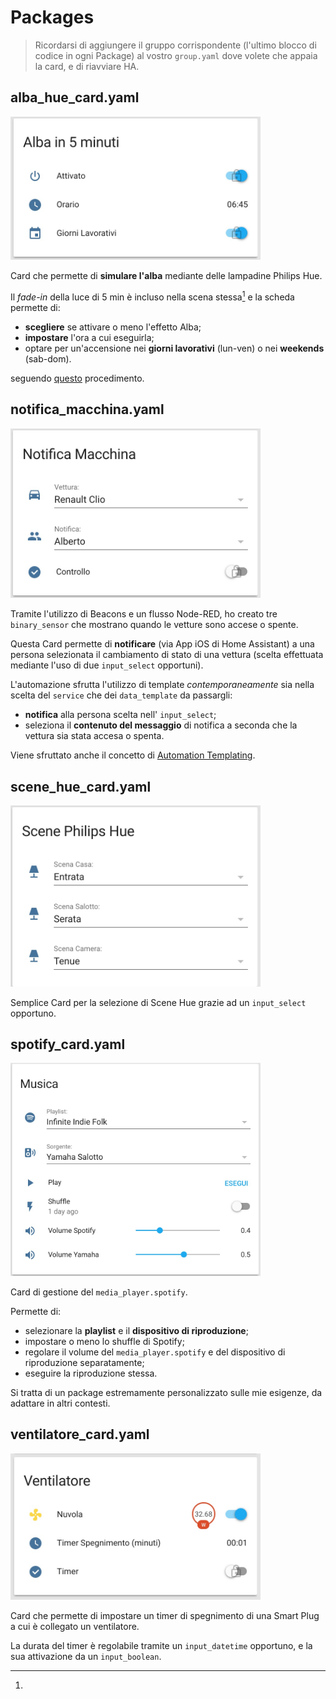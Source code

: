 # Packages

> Ricordarsi di aggiungere il gruppo corrispondente (l'ultimo blocco di codice in ogni Package) al vostro `group.yaml` dove volete che appaia la card, e di riavviare HA.

## alba_hue_card.yaml

<img src="https://github.com/JohnnyZeta/hassio/blob/master/packages/images/image_alba_card.png" alt="" width="400" height="" />

Card che permette di **simulare l'alba** mediante delle lampadine Philips Hue.

Il *fade-in* della luce di 5 min è incluso nella scena stessa[^1] e la scheda permette di:

* **scegliere** se attivare o meno l'effetto Alba;
* **impostare** l'ora a cui eseguirla;
* optare per un'accensione nei **giorni lavorativi** (lun-ven) o nei **weekends** (sab-dom).

[^1]:
seguendo [questo](https://developers.meethue.com/content/lights-transition-and-new-color) procedimento.

## notifica_macchina.yaml

<img src="https://github.com/JohnnyZeta/hassio/blob/master/packages/images/image_macchina_card.png" alt="" width="400" height="" />

Tramite l'utilizzo di Beacons e un flusso Node-RED, ho creato tre `binary_sensor` che mostrano quando le vetture sono accese o spente.

Questa Card permette di **notificare** (via App iOS di Home Assistant) a una persona selezionata il cambiamento di stato di una vettura (scelta effettuata mediante l'uso di due `input_select` opportuni).

L'automazione sfrutta l'utilizzo di template *contemporaneamente* sia nella scelta del `service` che dei `data_template` da passargli:

* **notifica** alla persona scelta nell' `input_select`;
* seleziona il **contenuto del messaggio** di notifica a seconda che la vettura sia stata accesa o spenta.

Viene sfruttato anche il concetto di [Automation Templating](https://www.home-assistant.io/docs/automation/templating/).

## scene_hue_card.yaml

<img src="https://github.com/JohnnyZeta/hassio/blob/master/packages/images/image_scene_card.png" alt="" width="400" height="" />

Semplice Card per la selezione di Scene Hue grazie ad un `input_select` opportuno.


## spotify_card.yaml

<img src="https://github.com/JohnnyZeta/hassio/blob/master/packages/images/image_musica_card.png" alt="" width="400" height="" />

Card di gestione del `media_player.spotify`.

Permette di:
* selezionare la **playlist** e il **dispositivo di riproduzione**;
* impostare o meno lo shuffle di Spotify;
* regolare il volume del `media_player.spotify` e del dispositivo di riproduzione separatamente;
* eseguire la riproduzione stessa.

Si tratta di un package estremamente personalizzato sulle mie esigenze, da adattare in altri contesti.

## ventilatore_card.yaml

<img src="https://github.com/JohnnyZeta/hassio/blob/master/packages/images/image_ventilatore_card.png" alt="" width="400" height="" />

Card che permette di impostare un timer di spegnimento di una Smart Plug a cui è collegato un ventilatore.

La durata del timer è regolabile tramite un  `input_datetime` opportuno, e la sua attivazione da un `input_boolean`.
